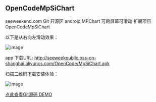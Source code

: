 ## OpenCodeMpSiChart

seeweekend.com  Git 开源区 android MPChart 可跨屏幕可滑动 扩展项目 OpenCodeMpSiChart

以下是从右向左滑动效果：


![image](http://seeweekpublic.oss-cn-shanghai.aliyuncs.com/OpenCode/mp1_gif.gif)

app 下载URL:
http://seeweekpublic.oss-cn-shanghai.aliyuncs.com/OpenCode/MpSiChart.apk

扫描二维码下载安装体验：

![image](http://seeweekpublic.oss-cn-shanghai.aliyuncs.com/OpenCode/MpSiChartAppDown.png)

 [点此查看Git源码 DEMO](http://47.94.146.234/git/)